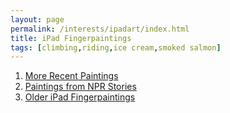 ```yaml
---
layout: page
permalink: /interests/ipadart/index.html
title: iPad Fingerpaintings
tags: [climbing,riding,ice cream,smoked salmon]
---
```


1. [More Recent Paintings](../full-ipadart)
2. [Paintings from NPR Stories](../story-ipadart)
3. [Older iPad Fingerpaintings](../older-ipadart)
